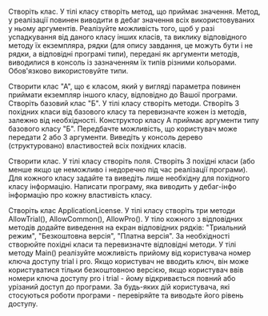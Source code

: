 Створіть клас. У тілі класу створіть метод, що приймає значення. Метод, у реалізації повинен виводити в дебаг значення всіх використовуваних у ньому аргументів. Реалізуйте можливість того, щоб у разі успадкування від даного класу інших класів, та виклику відповідного методу їх екземпляра, рядки (для опису завдання, це можуть бути і не рядки, а відповідні програмі типи), передані як аргументи методів, виводилися в консоль із зазначенням їх типів різними кольорами. Обов'язково використовуйте типи.

Створити клас "А", що є класом, який у вигляді параметра повинен приймати екземпляр іншого класу, відповідно до Вашої програми. Створіть базовий клас "Б". У тілі класу створіть методи. Створіть 3 похідних класи від базового класу та перевизначте кожен із методів, залежно від необхідності. Конструктор класу А приймає аргументи типу базового класу "Б". Передбачте можливість, що користувач може передати 2 або 3 аргументи. Виведіть у консоль дерево (структуровано) властивостей всіх похідних класів.

Створити клас. У тілі класу створіть поля. Створіть 3 похідні класи (або менше якщо це неможливо і недоречно під час реалізації програми). Для кожного класу задайте та виведіть лише необхідну для похідного класу інформацію. Написати програму, яка виводить у дебаг-інфо інформацію про кожну властивість класу.

Створіть клас ApplicationLicense. У тілі класу створіть три методи AllowTrial(), AllowCommon(), AllowPro(). У тіло кожного з відповідних методів додайте виведення на екран відповідних рядків: "Триальний режим", "Безкоштовна версія", "Платна версія". За необхідності створюйте похідні класи та перевизначте відповідні методи. У тілі методу Main() реалізуйте можливість прийому від користувача номер ключа доступу trial і pro. Якщо користувач не вводить ключ, він може користуватися тільки безкоштовною версією, якщо користувач ввів номери ключа доступу pro і trial - йому відкривається повний або урізаний доступ до програми. За будь-яких дій користувача, які стосуються роботи програми - перевіряйте та виводьте його рівень доступу.